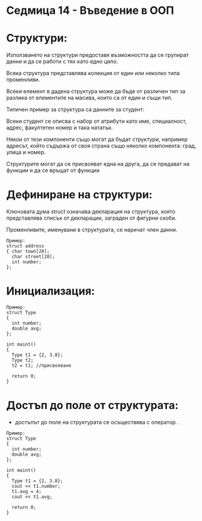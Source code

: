 # Седмица 14 - Въведение в ООП

Структури:
=
Използването на структури предоставя възможността да се групират данни и да се работи с тях като едно цяло. 

Всяка структура представлява колекция от един или няколко типа променливи.

Всеки елемент в дадена структура може да бъде от различен тип за разлика от елементите на масива, които са от един и същи тип. 

Типичен пример за структура са данните за студент: 

Всеки студент се описва с набор от атрибути като име, специалност, адрес, факултетен номер и така нататък. 

Някои от тези компоненти също могат да бъдат структури, например адресът, който съдържа от своя страна също няколко компонента: град, улица и номер.

Структурите могат да се присвояват една на друга, да се предават на функции и да се връщат от функции

Дефиниране на структури:
=
Ключовата дума struct означава декларация на структура, която представлява списък от декларации, заграден от фигурни скоби. 

Променливите, именувани в структурата, се наричат член данни.

```
Пример:
struct address
{ char town[20];
  char street[20];  
  int number; 
};
````

Инициализация:
=
```
Пример:
struct Type
{   
  int number; 
  double avg;
};

int maint()
{
  Type t1 = {2, 3.8};
  Type t2;
  t2 = t1; //присвояване
  
  return 0;
}
````

Достъп до поле от структурата:
=
- достъпът до поле на структурата се осъществява с оператор .
```
Пример:
struct Type
{   
  int number; 
  double avg;
};

int maint()
{
  Type t1 = {2, 3.8};
  cout << t1.number;
  t1.avg = 4;
  cout << t1.avg;
  
  return 0;
}
````
